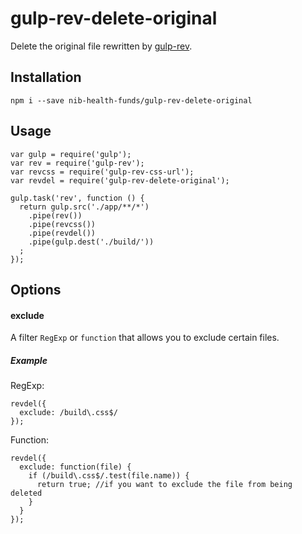 # gulp-rev-delete-original

Delete the original file rewritten by [gulp-rev](https://github.com/sindresorhus/gulp-rev).

## Installation

    npm i --save nib-health-funds/gulp-rev-delete-original
  
## Usage

    var gulp = require('gulp');
    var rev = require('gulp-rev');
    var revcss = require('gulp-rev-css-url');
    var revdel = require('gulp-rev-delete-original');
    
    gulp.task('rev', function () {
      return gulp.src('./app/**/*')
        .pipe(rev())
        .pipe(revcss())
        .pipe(revdel())
        .pipe(gulp.dest('./build/'))
      ;
    });

## Options

#### exclude 

A filter `RegExp` or `function` that allows you to exclude certain files. 

##### Example

RegExp:

    revdel({
      exclude: /build\.css$/
    });

Function: 

    revdel({
      exclude: function(file) {
        if (/build\.css$/.test(file.name)) {
          return true; //if you want to exclude the file from being deleted
        }
      }
    });